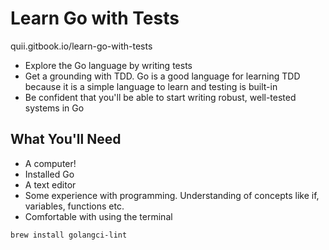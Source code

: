 # Learn Go with Tests

quii.gitbook.io/learn-go-with-tests

- Explore the Go language by writing tests
- Get a grounding with TDD. Go is a good language for learning TDD because it is a simple language to learn and testing is built-in
- Be confident that you'll be able to start writing robust, well-tested systems in Go

## What You'll Need 

- A computer!
- Installed Go
- A text editor
- Some experience with programming. Understanding of concepts like if, variables, functions etc.
- Comfortable with using the terminal

`brew install golangci-lint`